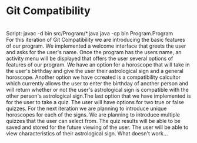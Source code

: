 # Git Compatibility
<br>
Script:
  javac -d bin src/Program/*.java
  java -cp bin Program.Program
<br>
For this iteration of Git Compatibility we are introducing the basic features of our program. We implemented a welcome interface that greets the user and asks for the user's name. Once the program has the users name, an activity menu will be displayed that offers the user several options of features of our program. We have an option for a horoscope that will take in the user's birthday and give the user their astrological sign and a general horoscope. Another option we have ccreated is a compatibility calcultor which currently allows the user to enter the birthday of another person and will return whether or not the user's astrological sign is compatible with the other person's astrological sign.The last option that we have implemented is for the user to take a quiz. The user will have options for two true or false quizzes.
For the next iteration we are planning to introduce unique horoscopes for each of the signs. We are planning to introduce multiple quizzes that the user can select from. The quiz results will be able to be saved and stored for the future viewing of the user. The user will be able to view characteristics of their astrological sign.
What doesn't work...
